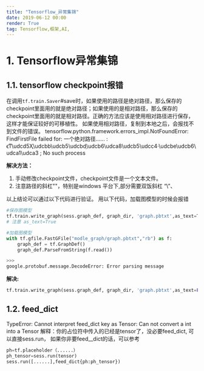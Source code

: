 ```yaml
---
title: "Tensorflow_异常集锦"
date: 2019-06-12 00:00
render: True 
tag: Tensorflow,框架,AI,
---
```


# 1. Tensorflow异常集锦

## 1.1. tensorflow checkpoint报错
在调用`tf.train.Saver`#save时，如果使用的路径是绝对路径，那么保存的checkpoint里面用的就是绝对路径；如果使用的是相对路径，那么保存的checkpoint里面用的就是相对路径。正确的方法应该是使用相对路径进行保存，这样才能保证较好的可移植性。
如果使用相对路径，复制到本地之后，会报找不到文件的错误。
tensorflow.python.framework.errors_impl.NotFoundError: FindFirstFile failed for: 
一个绝对路径...... : ϵͳ\udcd5Ҳ\udcbb\udcb5\udcbdָ\udcb6\udca8\udcb5\udcc4·\udcbe\udcb6\udca1\udca3
; No such process

**解决方法：**
1. 手动修改checkpoint文件，checkpoint文件是一个文本文件。
2. 注意路径的斜杠"\"，特别是windows 平台下,部分需要双饭斜杠 “\”、


以上结论可以通过以下代码进行验证。
用以下代码，加载图模型的时候会报错
```python
#保存图模型
tf.train.write_graph(sess.graph_def, graph_dir, 'graph.pbtxt',as_text=True)
# 注意 as_text=True

#加载图模型
with tf.gfile.FastGFile("modle_graph/graph.pbtxt","rb") as f:
    graph_def = tf.GraphDef()
    graph_def.ParseFromString(f.read())

>>> 
google.protobuf.message.DecodeError: Error parsing message
```

**解决:**
```python
tf.train.write_graph(sess.graph_def, graph_dir, 'graph.pbtxt',as_text=False)
```

## 1.2. feed_dict

TypeError: Cannot interpret feed_dict key as Tensor: Can not convert a int into a Tensor
解释：你的占位符中传入的已经是tensor了，没必要feed_dict,
可以直接sess.run， 如果你非要feed__dict的话，可以参考

```python
ph=tf.placeholder（......）
ph_tensor=sess.run(tensor)
sess.run([......],feed_dict{ph:ph_tensor})
```

